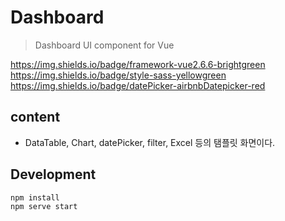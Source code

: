 # Dashboard

> Dashboard UI component for Vue

https://img.shields.io/badge/framework-vue2.6.6-brightgreen
https://img.shields.io/badge/style-sass-yellowgreen
https://img.shields.io/badge/datePicker-airbnbDatepicker-red


## content
- DataTable, Chart, datePicker, filter, Excel 등의 탬플릿 화면이다.


## Development
```
npm install
npm serve start
```



